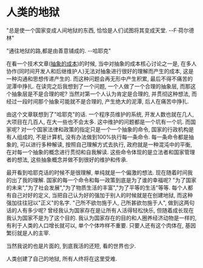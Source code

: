# 人类的地狱

"总是使一个国家变成人间地狱的东西, 恰恰是人们试图将其变成天堂. --F·荷尔德林"

"通往地狱的路,都是由善意铺成的. --哈耶克"

在看一个技术文章([抽象的成本](/developer/2020/03/抽象的代价.md))的时候, 当中对抽象的成本核心讨论之一是, 在多人协作(同时间开发人和后继维护人)无法对抽象进行很好的理解而产生的成本, 这是一种沟通和思想传递产生的. 而这种问题会再无形中产生积累, 最后不得不痛苦的泥潭中挣扎. 在读完之后我想到了一个问题, 一个人做了一个合理的抽象层, 而那这个抽象层是不是合理的呢? 当然对第一个人认为肯定是合理的, 并贯彻这种想法, 而经过一段时间那个抽象可能就不是合理的, 产生绝大的泥潭, 后人在痛苦中挣扎.

由这个文章联想到了"哈耶克"的话. 一个程序员维护的系统, 开发人数也就在几人, 大项目在几百人, 在大一些也不会太多. 这中维护的问题都是一个坑有一个坑. 而国家呢? 对一个国家法律和政策的指定只是一个一个抽象的命令, 国家的行政机构是有人组成的, 不是计算机, 没有办法做到100%执行每一条命令. 每一条命令都是抽象的, 可以进行多种解读, 按照自己理解方式去执行, 政府就是一种混沌中的平衡, 在对每一个抽象的概念进行贯彻和自我解读. 这些命令体现的是立法者和国家管理者的想法, 这些抽象概念并做不到很好的维护和传承.

最开看到哈耶克话的时候不是很理解, 单纯就是一个偏激的想法. 现在随着时间我的出了我的理解. 国家的每一个命令和每一政策到底是为了谁的幸福呢? "为了国家的未来","为了社会发展","为了物质生活的丰富","为了平等的生活"等等. 每个人都有自己对好的定义, 当把自己认为好的强加于别人的时候就是在创建地狱, 而这种强加往往冠以"正义"的名字. "己所不欲勿施于人, 己所甚欲勿施于人", 做到这两句话的人有多少呢? 曾经我认为国家存在是让所有人活得轻松快乐, 但随着成长现在我认为国家不是为了这个目的. 我认为国家存在的目的和人圈养经济动物是一样的, 有利于人类的人口增长就可以, 单个个体咋样不重要. 只要人还有这个肉体在, 基因繁衍就是人的主宰.

当然我说的也是片面的, 到底我活的还短, 看的世界也少.

人类创建了自己的地狱, 所有人终将在这里受难.
